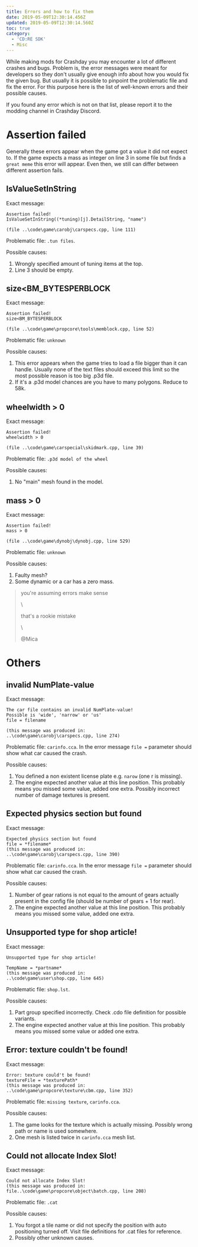 ```yaml
---
title: Errors and how to fix them
date: 2019-05-09T12:30:14.456Z
updated: 2019-05-09T12:30:14.560Z
toc: true
category:
  - 'CD:RE SDK'
  - Misc
---
```

While making mods for Crashday you may encounter a lot of different crashes and bugs. Problem is, the error messages were meant for developers so they don't usually give enough info about how you would fix the given bug. But usually it is possible to pinpoint the problematic file and fix the error. For this purpose here is the list of well-known errors and their possible causes.

If you found any error which is not on that list, please report it to the modding channel in Crashday Discord.

# Assertion failed

Generally these errors appear when the game got a value it did not expect to. If the game expects a mass as integer on line 3 in some file but finds a `great meme` this error will appear. Even then, we still can differ between different assertion fails.

## IsValueSetInString

Exact message:

```
Assertion failed!
IsValueSetInString((*tuning)[j].DetailString, "name")

(file ..\code\game\carobj\carspecs.cpp, line 111)
```

Problematic file: `.tun files`.

Possible causes: 

1. Wrongly specified amount of tuning items at the top.
2. Line 3 should be empty.

## size<BM_BYTESPERBLOCK

Exact message:

```
Assertion failed!
size<BM_BYTESPERBLOCK

(file ..\code\game\propcore\tools\memblock.cpp, line 52)
```

Problematic file: `unknown`

Possible causes: 

1. This error appears when the game tries to load a file bigger than it can handle. Usually none of the text files should exceed this limit so the most possible reason is too big .p3d file.
2. If it's a .p3d model chances are you have to many polygons. Reduce to 58k.

## wheelwidth > 0

Exact message:

```
Assertion failed!
wheelwidth > 0

(file ..\code\game\carspecial\skidmark.cpp, line 39)
```

Problematic file: `.p3d model of the wheel`

Possible causes: 

1. No "main" mesh found in the model.

## mass > 0

Exact message:

```
Assertion failed!
mass > 0

(file ..\code\game\dynobj\dynobj.cpp, line 529)
```

Problematic file: `unknown`

Possible causes: 

1. Faulty mesh?
2. Some dynamic or a car has a zero mass.

> you're assuming errors make sense
>
> \
>
>
> that's a rookie mistake
>
> \
>
>
> @Mica

# Others

## invalid NumPlate-value

Exact message:

```
The car file contains an invalid NumPlate-value!
Possible is 'wide', 'narrow' or 'us'
file = filename

(this message was produced in:
..\code\game\carobj\carspecs.cpp, line 274)
```

Problematic file: `carinfo.cca`. In the error message `file =` parameter should show what car caused the crash.

Possible causes:

1. You defined a non existent license plate e.g. `narow` (one r is missing).
2. The engine expected another value at this line position. This probably means you missed some value, added one extra. Possibly incorrect number of damage textures is present.

## Expected physics section but found

Exact message:

```
Expected physics section but found
file = *filename*
(this message was produced in:
..\code\game\carobj\carspecs.cpp, line 390)
```

Problematic file: `carinfo.cca`. In the error message `file =` parameter should show what car caused the crash.

Possible causes:

1. Number of gear rations is not equal to the amount of gears actually present in the config file (should be number of gears + 1 for rear).
2. The engine expected another value at this line position. This probably means you missed some value, added one extra.

## Unsupported type for shop article!

Exact message:

```
Unsupported type for shop article!

TempName = *partname*
(this message was produced in:
..\code\game\user\shop.cpp, line 645)
```

Problematic file: `shop.lst`.

Possible causes:

1. Part group specified incorrectly. Check .cdo file definition for possible variants.
2. The engine expected another value at this line position. This probably means you missed some value or added one extra.

## Error: texture couldn't be found!

Exact message:

```
Error: texture could't be found!
textureFile = *texturePath*
(this message was produced in:
..\code\game\propcore\texture\cbm.cpp, line 352)
```

Problematic file: `missing texture`, `carinfo.cca`.

Possible causes:

1. The game looks for the texture which is actually missing. Possibly wrong path or name is used somewhere.
2. One mesh is listed twice in `carinfo.cca` mesh list.

## Could not allocate Index Slot!

Exact message:

```
Could not allocate Index Slot!
(this message was produced in:
file..\code\game\propcore\object\batch.cpp, line 208)
```

Problematic file: `.cat`

Possible causes:

1. You forgot a tile name or did not specify the position with auto positioning turned off. Visit file definitions for .cat files for reference.
2. Possibly other unknown causes.
